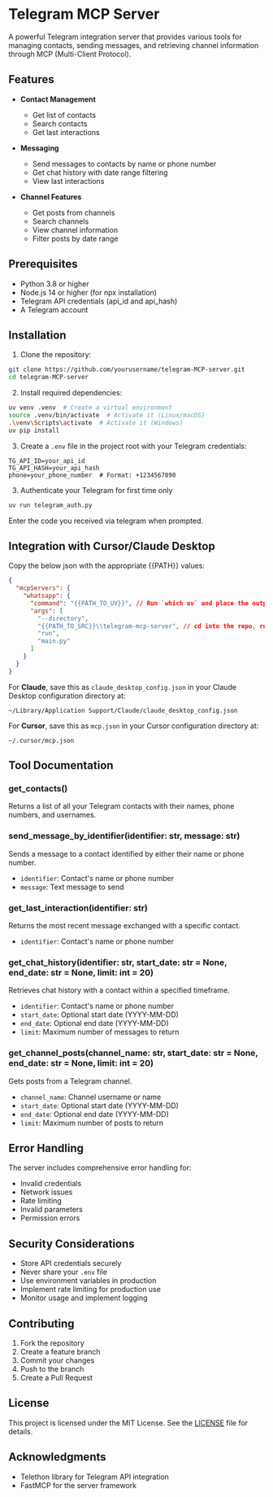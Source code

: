 # Telegram MCP Server

A powerful Telegram integration server that provides various tools for managing contacts, sending messages, and retrieving channel information through MCP (Multi-Client Protocol).

## Features

- **Contact Management**

  - Get list of contacts
  - Search contacts
  - Get last interactions

- **Messaging**

  - Send messages to contacts by name or phone number
  - Get chat history with date range filtering
  - View last interactions

- **Channel Features**
  - Get posts from channels
  - Search channels
  - View channel information
  - Filter posts by date range

## Prerequisites

- Python 3.8 or higher
- Node.js 14 or higher (for npx installation)
- Telegram API credentials (api_id and api_hash)
- A Telegram account

## Installation

1. Clone the repository:

```bash
git clone https://github.com/yourusername/telegram-MCP-server.git
cd telegram-MCP-server
```

2. Install required dependencies:

```bash
uv venv .venv  # Create a virtual environment
source .venv/bin/activate  # Activate it (Linux/macOS)
.\venv\Scripts\activate  # Activate it (Windows)
uv pip install

```

3. Create a `.env` file in the project root with your Telegram credentials:

```env
TG_API_ID=your_api_id
TG_API_HASH=your_api_hash
phone=your_phone_number  # Format: +1234567890
```
3. Authenticate your Telegram for first time only
```bash
uv run telegram_auth.py 
```
Enter the code you received via telegram when prompted.
## Integration with Cursor/Claude Desktop

Copy the below json with the appropriate {{PATH}} values:

```json
{
  "mcpServers": {
    "whatsapp": {
      "command": "{{PATH_TO_UV}}", // Run `which uv` and place the output here
      "args": [
        "--directory",
        "{{PATH_TO_SRC}}\\telegram-mcp-server", // cd into the repo, run `pwd` and enter the output here + "/whatsapp-mcp-server"
        "run",
        "main.py"
      ]
    }
  }
}
```

For **Claude**, save this as `claude_desktop_config.json` in your Claude Desktop configuration directory at:

```
~/Library/Application Support/Claude/claude_desktop_config.json
```

For **Cursor**, save this as `mcp.json` in your Cursor configuration directory at:

```
~/.cursor/mcp.json
```

## Tool Documentation

### get_contacts()

Returns a list of all your Telegram contacts with their names, phone numbers, and usernames.

### send_message_by_identifier(identifier: str, message: str)

Sends a message to a contact identified by either their name or phone number.

- `identifier`: Contact's name or phone number
- `message`: Text message to send

### get_last_interaction(identifier: str)

Returns the most recent message exchanged with a specific contact.

- `identifier`: Contact's name or phone number

### get_chat_history(identifier: str, start_date: str = None, end_date: str = None, limit: int = 20)

Retrieves chat history with a contact within a specified timeframe.

- `identifier`: Contact's name or phone number
- `start_date`: Optional start date (YYYY-MM-DD)
- `end_date`: Optional end date (YYYY-MM-DD)
- `limit`: Maximum number of messages to return

### get_channel_posts(channel_name: str, start_date: str = None, end_date: str = None, limit: int = 20)

Gets posts from a Telegram channel.

- `channel_name`: Channel username or name
- `start_date`: Optional start date (YYYY-MM-DD)
- `end_date`: Optional end date (YYYY-MM-DD)
- `limit`: Maximum number of posts to return

## Error Handling

The server includes comprehensive error handling for:

- Invalid credentials
- Network issues
- Rate limiting
- Invalid parameters
- Permission errors

## Security Considerations

- Store API credentials securely
- Never share your `.env` file
- Use environment variables in production
- Implement rate limiting for production use
- Monitor usage and implement logging

## Contributing

1. Fork the repository
2. Create a feature branch
3. Commit your changes
4. Push to the branch
5. Create a Pull Request

## License

This project is licensed under the MIT License. See the [LICENSE](LICENSE) file for details.

## Acknowledgments

- Telethon library for Telegram API integration
- FastMCP for the server framework
